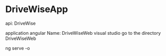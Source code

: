 # DriveWiseApp
api: DriveWise

application angular 
Name: DriveWiseWeb
visual studio
go to the directory DriveWiseWeb

ng serve -o